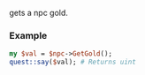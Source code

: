 gets a npc gold.
### Example

```perl
my $val = $npc->GetGold();
quest::say($val); # Returns uint
```